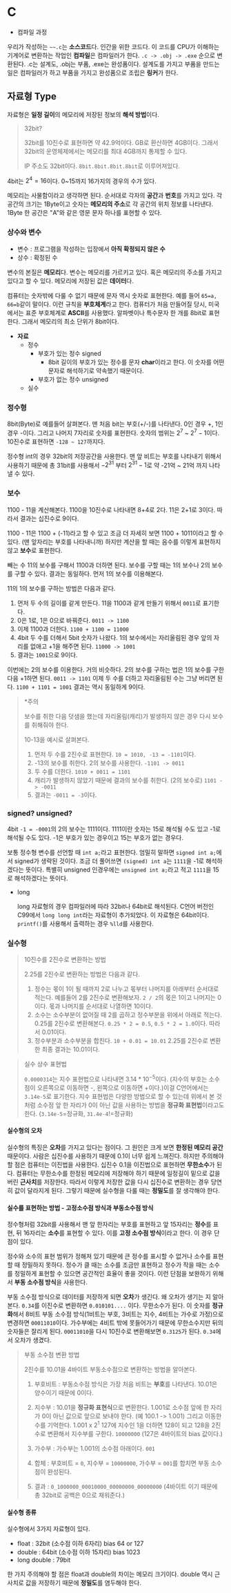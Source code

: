 # C

- 컴파일 과정

우리가 작성하는 `~~.c`는 **소스코드**다. 인간을 위한 코드다. 이 코드를 CPU가 이해하는 기계어로 변환하는 작업인 **컴파일**은 컴파일러가 한다. `.c -> .obj -> .exe` 순으로 변환된다. .c는 설계도, .obj는 부품, .exe는 완성품이다. 설계도를 가지고 부품을 만드는 일은 컴파일러가 하고 부품을 가지고 완성품으로 조립은 **링커**가 한다.

## 자료형 Type

자료형은 **일정 길이**의 메모리에 저장된 정보의 **해석 방법**이다.

> 32bit?
>
> 32bit를 10진수로 표현하면 약 42.9억이다. GB로 환산하면 4GB이다. 그래서 32bit의 운영체제에서는 메모리를 최대 4GB까지 통제할 수 있다. 
>
> IP 주소도 32bit이다. `8bit.8bit.8bit.8bit`로 이루어져있다. 

4bit는 $2^4=16$이다. 0~15까지 16가지의 경우의 수가 있다.

메모리는 사물함이라고 생각하면 된다. 순서대로 각자의 **공간**과 **번호**를 가지고 있다. 각 공간의 크기는 1Byte이고 숫자는 **메모리의 주소**로 각 공간의 위치 정보를 나타낸다. 1Byte 한 공간은 "A"와 같은 영문 문자 하나를 표현할 수 있다. 

### 상수와 변수

- 변수 : 프로그램을 작성하는 입장에서 **아직 확정되지 않은 수**
- 상수 : 확정된 수

변수의 본질은 **메모리**다. 변수는 메모리를 가르키고 있다. 혹은 메모리의 주소를 가지고 있다고 할 수 있다. 메모리에 저장된 값은 **데이터**다.

컴퓨터는 숫자밖에 다룰 수 없기 때문에 문자 역시 숫자로 표현한다. 예를 들어 `65=a, 66=b`같이 말이다. 이런 규칙을 **부호체계**라고 한다.
컴퓨터가 처음 만들어질 당시, 미국에서는 표준 부호체계로 **ASCII**를 사용했다. 알파벳이나 특수문자 한 개를 8bit로 표현한다. 그래서 메모리의 최소 단위가 8bit이다.

- **자료**
  - 정수
    - 부호가 있는 정수 signed
      - 8bit 길이의 부호가 있는 정수를 문자 **char**이라고 한다. 이 숫자를 어떤 문자로 해석하기로 약속했기 때문이다.
    - 부호가 없는 정수 unsigned
  - 실수

### 정수형

8bit(Byte)로 예를들어 살펴본다. 맨 처음 bit는 부호(+/-)를 나타낸다. 0인 경우 +, 1인 경우 -이다. 그리고 나머지 7자리로 숫자를 표현한다. 숫자의 범위는 $2^7$ ~ $2^7-1$이다. 10진수로 표현하면 `-128 ~ 127`까지다. 

정수형 int의 경우 32bit의 저장공간을 사용한다. 맨 앞 비트는 부호를 나타내기 위해서 사용하기 때문에 총 31bit를 사용해서 $-2^{31}$ 부터 $2^{31}-1$로 약 -21억 ~ 21억 까지 나타낼 수 있다.

### 보수

1100 - 11을 계산해본다. 1100을 10진수로 나타내면 8+4로 2다. 11은 2+1로 3이다. 따라서 결과는 십진수로 9이다. 

1100 - 11은 1100 + (-11)라고 할 수 있고 조금 더 자세히 보면 1100 + 1011이라고 할 수 있다. (맨 앞자리는 부호를 나타내니까) 하지만 계산을 할 때는 음수를 이렇게 표현하지 않고 **보수**로 표현한다.

빼는 수 11의 보수를 구해서 1100과 더하면 된다. 보수를 구할 때는 1의 보수나 2의 보수를 구할 수 있다. 결과는 동일하다. 먼저 1의 보수를 이용해본다.

11의 1의 보수를 구하는 방법은 다음과 같다.
1. 먼저 두 수의 길이를 같게 만든다. 11을 1100과 같게 만들기 위해서 `0011`로 표기한다.
2. 0은 1로, 1은 0으로 바꿔준다. `0011 -> 1100`
3. 이제 1100과 더한다. `1100 + 1100 = 11000`
4. 4bit 두 수를 더해서 5bit 숫자가 나왔다. 1의 보수에서는 자리올림된 경우 앞의 자리를 없애고 +1을 해주면 된다. `11000 -> 1001`
5. 결과는 `1001`으로 9이다.

이번에는 2의 보수를 이용한다. 거의 비슷하다. 2의 보수를 구하는 법은 1의 보수를 구한 다음 +1하면 된다. `0011 -> 1101` 이제 두 수를 더하고 자리올림된 수는 그냥 버리면 된다.
`1100 + 1101 = 1001` 결과는 역시 동일하게 9이다.

> *주의
>
> 보수를 취한 다음 덧샘을 했는데 자리올림(캐리)가 발생하지 않은 경우 다시 보수를 취해줘야 한다.
> 
> 10-13을 예시로 살펴본다. 
> 
> 1. 먼저 두 수를 2진수로 표현한다. `10 = 1010, -13 = -1101`이다. 
> 2. -13의 보수를 취한다. 2의 보수를 사용한다. `-1101 -> 0011`
> 3. 두 수를 더한다. `1010 + 0011 = 1101` 
> 4. 캐리가 발생하지 않았기 때문에 결과의 보수를 취한다. (2의 보수로) `1101 -> -0011`
> 5. 결과는 `-0011 = -3`이다.  

### signed? unsigned?

4bit `-1 = -0001`의 2의 보수는 1111이다. 1111이란 숫자는 15로 해석될 수도 있고 -1로 해석될 수도 있다. -1은 부호가 있는 경우이고 15는 부호가 없는 경우다. 

보통 정수형 변수를 선언할 때 `int a;`라고 표현한다. 엄밀히 말하면 `signed int a;`에서 signed가 생략된 것이다. 조금 더 풀어쓰면 `(signed) int a`는 `1111`을 -1로 해석하겠다는 뜻이다. 특별히 unsigned 인경우에는 `unsigned int a;`라고 적고 `1111`을 15로 해석하겠다는 뜻이다.

- long

    long 자료형의 경우 컴파일러에 따라 32bit나 64bit로 해석된다. C언어 버전인 C99에서 `long long int`라는 자료형이 추가되었다. 이 자료형은 64bit이다. `printf()`를 사용해서 출력하는 경우 `%lld`를 사용한다. 

### 실수형

> 10진수를 2진수로 변환하는 방법
>
> 2.25를 2진수로 변환하는 방법은 다음과 같다.
> 1. 정수는 몫이 1이 될 때까지 2로 나누고 몫부터 나머지를 아래부터 순서대로 적는다. 예를들어 2를 2진수로 변환해보자. `2 / 2`의 몫은 1이고 나머지는 0이다. 몫과 나머지를 순서대로 나열하면 10이다. 
> 2. 소수는 소수부분이 없어질 때 2를 곱하고 정수부분을 위에서 아래로 적는다. 0.25를 2진수로 변환해본다. `0.25 * 2 = 0.5`, `0.5 * 2 = 1.0`이다. 따라서 0.01이다.
> 3. 정수부분과 소수부분을 합친다. `10 + 0.01 = 10.01` 2.25를 2진수로 변환한 최종 결과는 10.01이다.

> 실수 상수 표현법
>
> `0.0000314`는 지수 표현법으로 나타내면 $3.14 * 10^{-5}$이다. (지수의 부호는 소수점이 오른쪽으로 이동하면 -, 왼쪽으로 이동하면 +이다.)이걸 C언어에서는 `3.14e-5`로 표기한다. 지수 표현법은 다양한 방법으로 할 수 있는데 위에서 본 것처럼 소수점 앞 한 자리가 0이 아닌 값을 사용하는 방법을 **정규화 표현법**이라고도 한다. (`3.14e-5`=정규화, `31.4e-4`!=정규화)

#### 실수형의 오차

실수형의 특징은 **오차**를 가지고 있다는 점이다. 그 원인은 크게 보면 **한정된 메모리 공간**때문이다. 
사람은 십진수를 사용하기 때문에 0.1이 너무 쉽게 느껴진다. 하지만 주의해야 할 점은 컴퓨터는 이진법을 사용한다. 십진수 0.1을 이진법으로 표현하면 **무한소수**가 된다. 컴퓨터는 무한소수를 한정된 메모리에 저장해야 하기 때문에 일정길이 밑으로 값을 버린 **근사치**를 저장한다. 따라서 이렇게 저장한 값을 다시 십진수로 변환하는 경우 당연히 값이 달라지게 된다. 그렇기 때문에 실수형을 다룰 때는 **정밀도**를 잘 생각해야 한다.

#### 실수를 표현하는 방법 - 고정소수점 방식과 부동소수점 방식

정수형처럼 32bit를 사용해서 맨 앞 한자리는 부호를 표현하고 앞 15자리는 **정수**를 표현, 뒤 16자리는 **소수**를 표현할 수 있다. 이를 **고정 소수점 방식**이라고 한다. 이 경우 단점이 있다. 

정수와 소수의 표현 범위가 정해져 있기 때문에 큰 정수를 표시할 수 없거나 소수를 표현할 때 정밀하지 못하다. 정수가 클 때는 소수를 조금만 표현하고 정수가 작을 때는 소수를 정밀하게 표현할 수 있으면 공간적인 효율이 좋을 것이다. 이런 단점을 보완하기 위해서 **부동 소수점 방식**을 사용한다. 

부동 소수점 방식으로 데이터를 저장하게 되면 **오차**가 생긴다. 왜 오차가 생기는 지 알아본다. `0.34`를 이진수로 변환하면 `0.010101....` 이다. 무한소수가 된다. 이 숫자를 **정규화**해서 8비트 부동 소수점 방식(1비트는 부호, 3비트는 지수, 4비트는 가수로 가정)으로 변경하면 `00011010`이다. 가수부에는 4비트 밖에 못들어가기 때문에 무한소수지만 뒤의 숫자들은 잘리게 된다. `00011010`을 다시 10진수로 변환해보면 `0.3125`가 된다. `0.34`에서 오차가 생겼다. 
    
> 부동 소수점 변환 방법
>
> 2진수를 10.01을 4바이트 부동소수점으로 변환하는 방법을 알아본다.
> 
> 1. 부호비트 : 부동소수점 방식은 가장 처음 비트는 **부호**를 나타낸다. 10.01은 양수이기 때문에 0이다.
> 
> 2. 지수부 : 10.01을 **정규화 표현식**으로 변환한다. 1.001로 소수점 앞에 한 자리가 0이 아닌 값으로  앞으로 보내야 한다. (예 100.1 -> 1.001) 그리고 이동한 수를 기억한다. 1.001 x $2^1$ 127에 지수인 1을 더하면 128이 되고 128을 2진수로 변환해서 지수부를 구한다. `10000000` (127은 4바이트의 bias 값이다.)
>
> 3. 가수부 : 가수부는 1.001의 소수점 아래이다. `001`
>
> 4. 합체 : 부호비트 = `0`, 지수부 = `10000000`, 가수부 = `001`를 합치면 부동 소수점이 완성된다. 
>
> 5. 결과 : `0_1000000_00010000_00000000_00000000` (4바이트 이기 때문에 총 32bit로 공백은 0으로 채워준다.)

#### 실수형 종류

실수형에서 3가지 자료형이 있다.

- float : 32bit (소수점 이하 6자리) bias 64 or 127
- double : 64bit (소수점 이하 15자리) bias 1023
- long double : 79bit

한 가지 주의해야 할 점은 float과 double의 차이는 메모리 크기이다. double 역시 근사치로 값을 저장하기 때문에 **정밀도**를 염두해야 한다.

